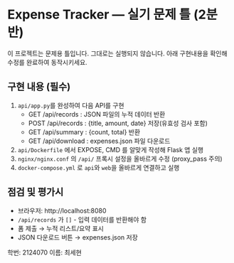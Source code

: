 # Expense Tracker — 실기 문제 틀 (2분반)

이 프로젝트는 문제용 틀입니다. 그대로는 실행되지 않습니다.
아래 구현내용을 확인해 수정를 완료하여 동작시키세요.

## 구현 내용 (필수)
1) `api/app.py`를 완성하여 다음 API를 구현
   - GET  /api/records   : JSON 파일의 누적 데이터 반환
   - POST /api/records   : {title, amount, date} 저장(유효성 검사 포함)
   - GET  /api/summary   : {count, total} 반환
   - GET  /api/download  : expenses.json 파일 다운로드
2) `api/Dockerfile` 에서 EXPOSE, CMD 를 알맞게 작성해 Flask 앱 실행
3) `nginx/nginx.conf` 의 `/api/` 프록시 설정을 올바르게 수정 (proxy_pass 주의)
4) `docker-compose.yml` 로 `api`와 `web`을 올바르게 연결하고 실행

## 점검 및 평가시 
- 브라우저: http://localhost:8080
- `/api/records` 가 `[]` - 입력 데이터를 반환해야 함
- 폼 제출 → 누적 리스트/요약 표시
- JSON 다운로드 버튼 → expenses.json 저장

학번: 2124070
이름: 최세현 